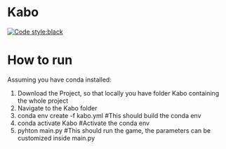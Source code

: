 # Kabo
[![Code style:black](https://img.shields.io/badge/code%20style-black-000000.svg)](https://github.com/ambv/black)

# How to run

Assuming you have conda installed:

1) Download the Project, so that locally you have folder Kabo containing the whole project
2) Navigate to the Kabo folder
3) conda env create -f kabo.yml #This should build the conda env
4) conda activate Kabo #Activate the conda env
5) pyhton main.py #This should run the game, the parameters can be customized inside main.py
